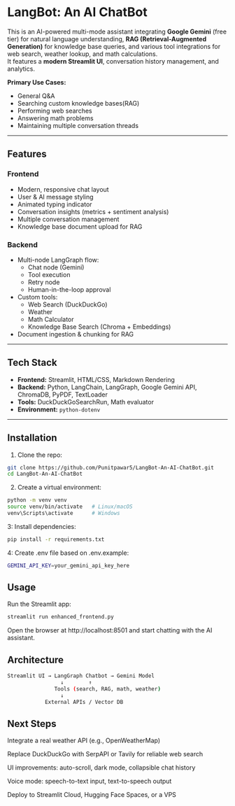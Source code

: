 # LangBot: An AI ChatBot
This is an AI-powered multi-mode assistant integrating **Google Gemini** (free tier) for natural language understanding, **RAG (Retrieval-Augmented Generation)** for knowledge base queries, and various tool integrations for web search, weather lookup, and math calculations.  
It features a **modern Streamlit UI**, conversation history management, and analytics.

**Primary Use Cases:**
- General Q&A
- Searching custom knowledge bases(RAG)
- Performing web searches
- Answering math problems
- Maintaining multiple conversation threads

---

## Features

### Frontend
- Modern, responsive chat layout
- User & AI message styling
- Animated typing indicator
- Conversation insights (metrics + sentiment analysis)
- Multiple conversation management
- Knowledge base document upload for RAG

### Backend
- Multi-node LangGraph flow:
  - Chat node (Gemini)
  - Tool execution
  - Retry node
  - Human-in-the-loop approval
- Custom tools:
  - Web Search (DuckDuckGo)
  - Weather
  - Math Calculator
  - Knowledge Base Search (Chroma + Embeddings)
- Document ingestion & chunking for RAG

---
## Tech Stack
- **Frontend:** Streamlit, HTML/CSS, Markdown Rendering
- **Backend:** Python, LangChain, LangGraph, Google Gemini API, ChromaDB, PyPDF, TextLoader
- **Tools:** DuckDuckGoSearchRun, Math evaluator
- **Environment:** `python-dotenv`

---
## Installation

1. Clone the repo:

```bash
git clone https://github.com/Punitpawar5/LangBot-An-AI-ChatBot.git
cd LangBot-An-AI-ChatBot
```

2. Create a virtual environment:
   
```bash
python -m venv venv
source venv/bin/activate   # Linux/macOS
venv\Scripts\activate      # Windows
```
3: Install dependencies:

```bash
pip install -r requirements.txt
```

4: Create .env file based on .env.example:
```bash
GEMINI_API_KEY=your_gemini_api_key_here
```

## Usage

Run the Streamlit app:
 ```bash
streamlit run enhanced_frontend.py
```
Open the browser at http://localhost:8501 and start chatting with the AI assistant.

## Architecture
```bash
Streamlit UI → LangGraph Chatbot → Gemini Model
                 ↓        ↑
               Tools (search, RAG, math, weather)
                 ↓
            External APIs / Vector DB
```

## Next Steps

Integrate a real weather API (e.g., OpenWeatherMap)

Replace DuckDuckGo with SerpAPI or Tavily for reliable web search

UI improvements: auto-scroll, dark mode, collapsible chat history

Voice mode: speech-to-text input, text-to-speech output

Deploy to Streamlit Cloud, Hugging Face Spaces, or a VPS

